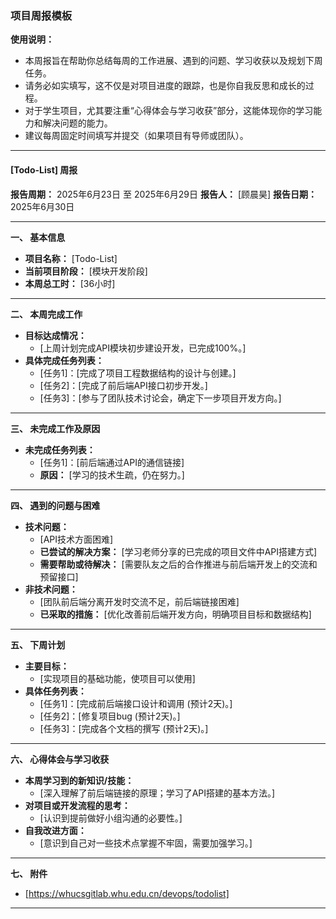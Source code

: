 ### 项目周报模板

**使用说明：**
*   本周报旨在帮助你总结每周的工作进展、遇到的问题、学习收获以及规划下周任务。
*   请务必如实填写，这不仅是对项目进度的跟踪，也是你自我反思和成长的过程。
*   对于学生项目，尤其要注重“心得体会与学习收获”部分，这能体现你的学习能力和解决问题的能力。
*   建议每周固定时间填写并提交（如果项目有导师或团队）。

---

#### **[Todo-List] 周报**

**报告周期：** 2025年6月23日 至 2025年6月29日
**报告人：** [顾晨昊]
**报告日期：** 2025年6月30日

---

**一、 基本信息**

*   **项目名称：** [Todo-List]
*   **当前项目阶段：** [模块开发阶段]
*   **本周总工时：** [36小时]

---

**二、 本周完成工作**

*   **目标达成情况：**
    *   [上周计划完成API模块初步建设开发，已完成100%。]
*   **具体完成任务列表：**
    *   [任务1]：[完成了项目工程数据结构的设计与创建。]
    *   [任务2]：[完成了前后端API接口初步开发。]
    *   [任务3]：[参与了团队技术讨论会，确定下一步项目开发方向。]

---

**三、 未完成工作及原因**

*   **未完成任务列表：**
    *   [任务1]：[前后端通过API的通信链接]
    *   **原因：** [学习的技术生疏，仍在努力。]

---

**四、 遇到的问题与困难**

*   **技术问题：**
    *   [API技术方面困难]
    *   **已尝试的解决方案：** [学习老师分享的已完成的项目文件中API搭建方式]
    *   **需要帮助或待解决：** [需要队友之后的合作推进与前后端开发上的交流和预留接口]
*   **非技术问题：**
    *   [团队前后端分离开发时交流不足，前后端链接困难]
    *   **已采取的措施：** [优化改善前后端开发方向，明确项目目标和数据结构]

---

**五、 下周计划**

*   **主要目标：**
    *   [实现项目的基础功能，使项目可以使用]
*   **具体任务列表：**
    *   [任务1]：[完成前后端接口设计和调用 (预计2天)。]
    *   [任务2]：[修复项目bug (预计2天)。]
    *   [任务3]：[完成各个文档的撰写 (预计2天)。]

---

**六、 心得体会与学习收获**

*   **本周学习到的新知识/技能：**
    *   [深入理解了前后端链接的原理；学习了API搭建的基本方法。]
*   **对项目或开发流程的思考：**
    *   [认识到提前做好小组沟通的必要性。]
*   **自我改进方面：**
    *   [意识到自己对一些技术点掌握不牢固，需要加强学习。]

---


**七、 附件**

*   [https://whucsgitlab.whu.edu.cn/devops/todolist]

---

